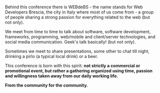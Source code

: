 Behind this conference there is WEBdeBS - the name stands for Web Developers Brescia, the city in Italy where most of us come from - a group of people sharing a strong passion for everything related to the web (but not only).

We meet from time to time to talk about software, software development, frameworks, programming, web/mobile and client/server technologies, and social media communication. Geek's talk basically! (but not only).

Sometimes we meet to share presentations, some other to chat till night, drinking a pirlo (a typical local drink) or a beer.

This conference is born with this spirit: **not strictly a commercial or promotional event, but rather a gathering organized using time, passion and willingness taken away from our daily working life.**

**From the community for the community.**
